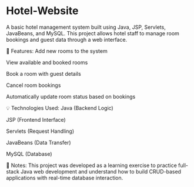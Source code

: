 # Hotel-Website

A basic hotel management system built using Java, JSP, Servlets, JavaBeans, and MySQL. This project allows hotel staff to manage room bookings and guest data through a web interface.

🔧 Features:
Add new rooms to the system

View available and booked rooms

Book a room with guest details

Cancel room bookings

Automatically update room status based on bookings

💡 Technologies Used:
Java (Backend Logic)

JSP (Frontend Interface)

Servlets (Request Handling)

JavaBeans (Data Transfer)

MySQL (Database)

📌 Notes:
This project was developed as a learning exercise to practice full-stack Java web development and understand how to build CRUD-based applications with real-time database interaction.

